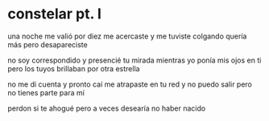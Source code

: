 # constelar pt. I

una noche me valió por diez
me acercaste y me tuviste colgando
quería más pero desapareciste

no soy correspondido y presencié tu mirada
mientras yo ponía mis ojos en ti
pero los tuyos brillaban por otra estrella

no me di cuenta y pronto caí
me atrapaste en tu red y no puedo salir
pero no tienes parte para mí

perdon si te ahogué
pero a veces desearía
no haber nacido